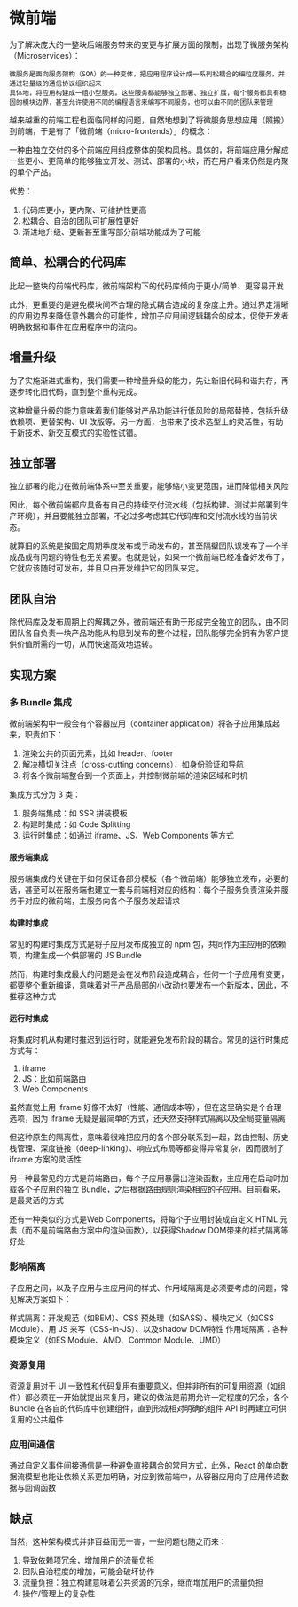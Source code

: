 # 微前端

为了解决庞大的一整块后端服务带来的变更与扩展方面的限制，出现了微服务架构（Microservices）：

```
微服务是面向服务架构（SOA）的一种变体，把应用程序设计成一系列松耦合的细粒度服务，并通过轻量级的通信协议组织起来
具体地，将应用构建成一组小型服务。这些服务都能够独立部署、独立扩展，每个服务都具有稳固的模块边界，甚至允许使用不同的编程语言来编写不同服务，也可以由不同的团队来管理
```

越来越重的前端工程也面临同样的问题，自然地想到了将微服务思想应用（照搬）到前端，于是有了「微前端（micro-frontends）」的概念：

一种由独立交付的多个前端应用组成整体的架构风格。具体的，将前端应用分解成一些更小、更简单的能够独立开发、测试、部署的小块，而在用户看来仍然是内聚的单个产品。

优势：
1. 代码库更小，更内聚、可维护性更高
2. 松耦合、自治的团队可扩展性更好
3. 渐进地升级、更新甚至重写部分前端功能成为了可能

## 简单、松耦合的代码库
比起一整块的前端代码库，微前端架构下的代码库倾向于更小/简单、更容易开发

此外，更重要的是避免模块间不合理的隐式耦合造成的复杂度上升。通过界定清晰的应用边界来降低意外耦合的可能性，增加子应用间逻辑耦合的成本，促使开发者明确数据和事件在应用程序中的流向。

## 增量升级
为了实施渐进式重构，我们需要一种增量升级的能力，先让新旧代码和谐共存，再逐步转化旧代码，直到整个重构完成。

这种增量升级的能力意味着我们能够对产品功能进行低风险的局部替换，包括升级依赖项、更替架构、UI 改版等。另一方面，也带来了技术选型上的灵活性，有助于新技术、新交互模式的实验性试错。

## 独立部署
独立部署的能力在微前端体系中至关重要，能够缩小变更范围，进而降低相关风险

因此，每个微前端都应具备有自己的持续交付流水线（包括构建、测试并部署到生产环境），并且要能独立部署，不必过多考虑其它代码库和交付流水线的当前状态。

就算旧的系统是按固定周期季度发布或手动发布的，甚至隔壁团队误发布了一个半成品或有问题的特性也无关紧要。也就是说，如果一个微前端已经准备好发布了，它就应该随时可发布，并且只由开发维护它的团队来定。

## 团队自治
除代码库及发布周期上的解耦之外，微前端还有助于形成完全独立的团队，由不同团队各自负责一块产品功能从构思到发布的整个过程，团队能够完全拥有为客户提供价值所需的一切，从而快速高效地运转。

## 实现方案
### 多 Bundle 集成
微前端架构中一般会有个容器应用（container application）将各子应用集成起来，职责如下：

1. 渲染公共的页面元素，比如 header、footer
2. 解决横切关注点（cross-cutting concerns），如身份验证和导航
3. 将各个微前端整合到一个页面上，并控制微前端的渲染区域和时机

集成方式分为 3 类：

1. 服务端集成：如 SSR 拼装模板
2. 构建时集成：如 Code Splitting
3. 运行时集成：如通过 iframe、JS、Web Components 等方式

#### 服务端集成
服务端集成的关键在于如何保证各部分模板（各个微前端）能够独立发布，必要的话，甚至可以在服务端也建立一套与前端相对应的结构：每个子服务负责渲染并服务于对应的微前端，主服务向各个子服务发起请求

#### 构建时集成
常见的构建时集成方式是将子应用发布成独立的 npm 包，共同作为主应用的依赖项，构建生成一个供部署的 JS Bundle

然而，构建时集成最大的问题是会在发布阶段造成耦合，任何一个子应用有变更，都要整个重新编译，意味着对于产品局部的小改动也要发布一个新版本，因此，不推荐这种方式

#### 运行时集成
将集成时机从构建时推迟到运行时，就能避免发布阶段的耦合。常见的运行时集成方式有：

1. iframe
2. JS：比如前端路由
3. Web Components

虽然直觉上用 iframe 好像不太好（性能、通信成本等），但在这里确实是个合理选项，因为 iframe 无疑是最简单的方式，还天然支持样式隔离以及全局变量隔离

但这种原生的隔离性，意味着很难把应用的各个部分联系到一起，路由控制、历史栈管理、深度链接（deep-linking）、响应式布局等都变得异常复杂，因而限制了 iframe 方案的灵活性

另一种最常见的方式是前端路由，每个子应用暴露出渲染函数，主应用在启动时加载各个子应用的独立 Bundle，之后根据路由规则渲染相应的子应用。目前看来，是最灵活的方式

还有一种类似的方式是Web Components，将每个子应用封装成自定义 HTML 元素（而不是前端路由方案中的渲染函数），以获得Shadow DOM带来的样式隔离等好处

### 影响隔离
子应用之间，以及子应用与主应用间的样式、作用域隔离是必须要考虑的问题，常见解决方案如下：

样式隔离：开发规范（如BEM）、CSS 预处理（如SASS）、模块定义（如CSS Module）、用 JS 来写（CSS-in-JS）、以及shadow DOM特性
作用域隔离：各种模块定义（如ES Module、AMD、Common Module、UMD）

### 资源复用
资源复用对于 UI 一致性和代码复用有重要意义，但并非所有的可复用资源（如组件）都必须在一开始就提出来复用，建议的做法是前期允许一定程度的冗余，各个 Bundle 在各自的代码库中创建组件，直到形成相对明确的组件 API 时再建立可供复用的公共组件

### 应用间通信
通过自定义事件间接通信是一种避免直接耦合的常用方式，此外，React 的单向数据流模型也能让依赖关系更加明确，对应到微前端中，从容器应用向子应用传递数据与回调函数

## 缺点
当然，这种架构模式并非百益而无一害，一些问题也随之而来：

1. 导致依赖项冗余，增加用户的流量负担
2. 团队自治程度的增加，可能会破坏协作
3. 流量负担：独立构建意味着公共资源的冗余，继而增加用户的流量负担
4. 操作/管理上的复杂性
